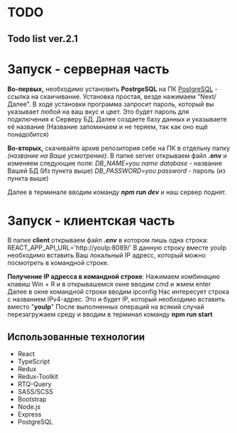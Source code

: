 # TODO
## Todo list ver.2.1

# Запуск - серверная часть #
**Во-первых,** необходимо установить **PostrgeSQL** на ПК
[PostgreSQL](https://www.postgresql.org/download/) - ссылка на скаичивание.
Установка простая, везде нажимаем "Next/Далее". 
В ходе установки программа запросит пароль, который вы указывает любой на ваш вкус и цвет.
Это будет пароль для подключения к Серверу БД.
Далее создаете базу данных и указываете её название (Название запоминаем и не теряем, так как оно ещё понадобится)

**Во-вторых,** скачивайте архив репозитория себе на ПК в отдельну папку *(название на Ваше усмотрение)*.
В папке server открываем файл **.env** и изменяем следующие поля:
*DB_NAME=you name database* - название Вашей БД (Из пункта выше)
*DB_PASSWORD=you password* - пароль (из пункта выше)

Далее в терминале вводим команду _**npm run dev**_ и наш сервер поднят.

# Запуск - клиентская часть #

В папке **client** открываем файл _**.env**_ в котором лишь одна строка:
REACT_APP_API_URL='http://youIp:8089/'
В данную строку вместе youIp необходимо вставить Ваш локальный IP адресс, который можно посмотреть в командной строке.

**Получение IP адресса в командной строке**:
Нажимаем комбинацию клавиш Win + R и в открывашемся окне вводим cmd и жмем enter
Далее в окне командной строки вводим ipconfig
Нас интересует строка с названием IPv4-адрес. Это и будет IP, который необходимо вставить вместо "**youIp**"
После выполненных операций на всякий случай перезагружаем среду и вводим в терминал команду **npm run start**

## Использованные технологии
- React
- TypeScript
- Redux
- Redux-Toolkit
- RTQ-Query
- SASS/SCSS
- Bootstrap
- Node.js
- Express
- PostgreSQL
